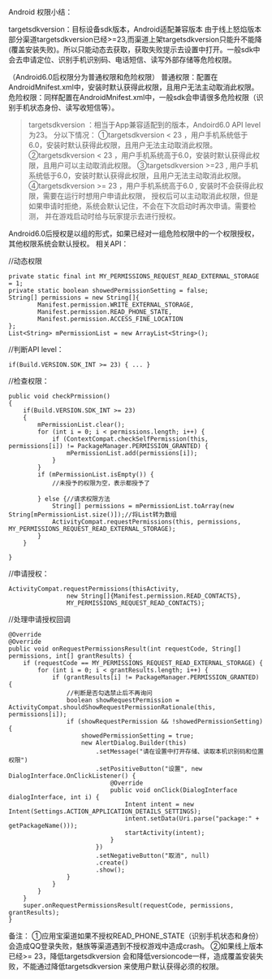 Android 权限小结：


targetsdkversion：目标设备sdk版本，Android适配兼容版本
由于线上怒焰版本部分渠道targetsdkversion已经>=23,而渠道上架targetsdkversion只能升不能降(覆盖安装失败)。所以只能动态去获取，获取失败提示去设置中打开。一般sdk中会去申请定位、识别手机识别码、电话短信、读写外部存储等危险权限。

（Android6.0后权限分为普通权限和危险权限）
普通权限：配置在AndroidMnifest.xml中，安装时默认获得此权限，且用户无法主动取消此权限。
危险权限：同样配置在AndroidMnifest.xml中，一般sdk会申请很多危险权限（识别手机状态身份、读写收短信等）。


> targetsdkversion ：相当于App兼容适配到的版本，Andoird6.0 API level 为23。
分以下情况：
①targetsdkversion < 23 ，用户手机系统低于6.0，安装时默认获得此权限，且用户无法主动取消此权限。
②targetsdkversion < 23 ，用户手机系统高于6.0，安装时默认获得此权限，且用户可以主动取消此权限。
③targetsdkversion >=23  ,  用户手机系统低于6.0，安装时默认获得此权限，且用户无法主动取消此权限。
④targetsdkversion >= 23 ，用户手机系统高于6.0 ,  安装时不会获得此权限，需要在运行时想用户申请此权限，
授权后可以主动取消此权限，但是如果申请时拒绝，系统会默认记住，不会在下次启动时再次申请。需要检测，
并在游戏启动时给与玩家提示去进行授权。

Android6.0后授权是以组的形式，如果已经对一组危险权限中的一个权限授权，其他权限系统会默认授权。
相关API：

//动态权限

```
private static final int MY_PERMISSIONS_REQUEST_READ_EXTERNAL_STORAGE = 1;
private static boolean showedPermissionSetting = false;
String[] permissions = new String[]{
        Manifest.permission.WRITE_EXTERNAL_STORAGE,
        Manifest.permission.READ_PHONE_STATE,
        Manifest.permission.ACCESS_FINE_LOCATION
};
List<String> mPermissionList = new ArrayList<String>();
```


//判断API level：

```
if(Build.VERSION.SDK_INT >= 23) { ... }
```


//检查权限：

```
public void checkPrmission()
{
    if(Build.VERSION.SDK_INT >= 23)
    {
        mPermissionList.clear();
        for (int i = 0; i < permissions.length; i++) {
            if (ContextCompat.checkSelfPermission(this, permissions[i]) != PackageManager.PERMISSION_GRANTED) {
                mPermissionList.add(permissions[i]);
            }
        }
        if (mPermissionList.isEmpty()) {
            //未授予的权限为空，表示都授予了

        } else {//请求权限方法
            String[] permissions = mPermissionList.toArray(new String[mPermissionList.size()]);//将List转为数组
            ActivityCompat.requestPermissions(this, permissions, MY_PERMISSIONS_REQUEST_READ_EXTERNAL_STORAGE);
        }
    }

}
```


//申请授权：

```
ActivityCompat.requestPermissions(thisActivity,
                new String[]{Manifest.permission.READ_CONTACTS},
                MY_PERMISSIONS_REQUEST_READ_CONTACTS);
```


//处理申请授权回调

```
@Override
@Override
public void onRequestPermissionsResult(int requestCode, String[] permissions, int[] grantResults) {
    if (requestCode == MY_PERMISSIONS_REQUEST_READ_EXTERNAL_STORAGE) {
        for (int i = 0; i < grantResults.length; i++) {
            if (grantResults[i] != PackageManager.PERMISSION_GRANTED) {
                //判断是否勾选禁止后不再询问
                boolean showRequestPermission = ActivityCompat.shouldShowRequestPermissionRationale(this, permissions[i]);
                if (showRequestPermission && !showedPermissionSetting) {
                    showedPermissionSetting = true;
                    new AlertDialog.Builder(this)
                        .setMessage("请在设置中打开存储、读取本机识别码和位置权限")
                        .setPositiveButton("设置", new DialogInterface.OnClickListener() {
                            @Override
                            public void onClick(DialogInterface dialogInterface, int i) {
                                Intent intent = new Intent(Settings.ACTION_APPLICATION_DETAILS_SETTINGS);
                                intent.setData(Uri.parse("package:" + getPackageName()));
                                startActivity(intent);
                            }
                        })
                        .setNegativeButton("取消", null)
                        .create()
                        .show();
                }
            }
        }
    }
    super.onRequestPermissionsResult(requestCode, permissions, grantResults);
}
```


备注：
①应用宝渠道如果不授权READ_PHONE_STATE（识别手机状态和身份）会造成QQ登录失败，魅族等渠道遇到不授权游戏中造成crash。
②如果线上版本已经>= 23，降低targetsdkversion 会和降低versioncode一样，造成覆盖安装失败，不能通过降低targetsdkversion 来使用户默认获得必须的权限。